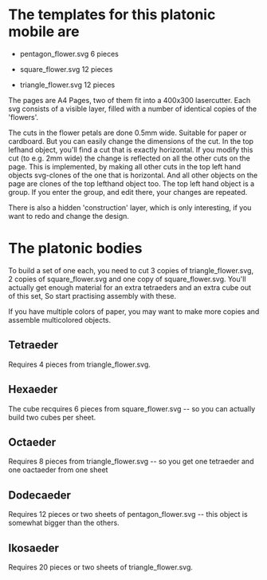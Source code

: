 The templates for this platonic mobile are
==========================================

* pentagon_flower.svg  6 pieces

* square_flower.svg   12 pieces

* triangle_flower.svg 12 pieces


The pages are A4 Pages, two of them fit into a 400x300 lasercutter.
Each svg consists of a visible layer, filled with a number of identical copies of the 'flowers'.

The cuts in the flower petals are done 0.5mm wide. Suitable for paper or cardboard.
But you can easily change the dimensions of the cut. In the top lefhand object, you'll find a cut that 
is exactly horizontal. If you modify this cut (to e.g. 2mm wide) the change is reflected on all the other cuts
on the page. This is implemented, by making all other cuts in the top left hand objects svg-clones of the one that
is horizontal. And all other objects on the page are clones of the top lefthand object too.
The top left hand object is a group. If you enter the group, and edit there, your changes are repeated.

There is also a hidden 'construction' layer, which is only interesting, if you want to redo and change the design.


The platonic bodies
===================

To build a set of one each, you need to cut 3 copies of triangle_flower.svg, 2 copies of square_flower.svg and
one copy of square_flower.svg. You'll actually get enough material for an extra tetraeders and an extra cube
out of this set, So start practising assembly with these.

If you have multiple colors of paper, you may want to make more copies and assemble multicolored objects.


Tetraeder
---------

Requires 4 pieces from triangle_flower.svg.


Hexaeder
--------

The cube recquires 6 pieces from square_flower.svg -- so you can actually build two cubes per sheet.


Octaeder
--------

Requires 8 pieces from triangle_flower.svg -- so you get one tetraeder and one oactaeder from one sheet


Dodecaeder
----------

Requires 12 pieces or two sheets of pentagon_flower.svg -- this object is somewhat bigger than the others.


Ikosaeder
---------

Requires 20 pieces or two sheets of triangle_flower.svg.

